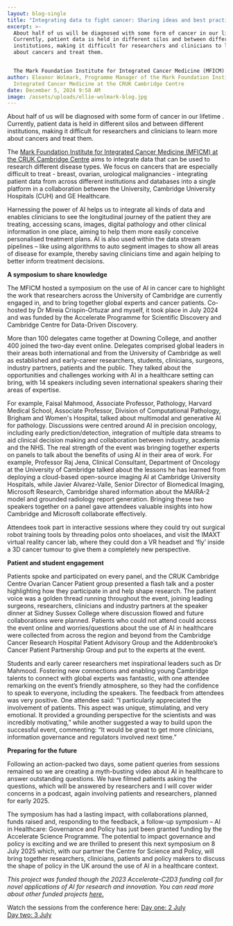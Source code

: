 ```yaml
---
layout: blog-single
title: "Integrating data to fight cancer: Sharing ideas and best practice "
excerpt: >-
  About half of us will be diagnosed with some form of cancer in our lifetime .
  Currently, patient data is held in different silos and between different
  institutions, making it difficult for researchers and clinicians to learn more
  about cancers and treat them.


  The Mark Foundation Institute for Integrated Cancer Medicine (MFICM) at the CRUK Cambridge Centre aims to integrate data that can be used to research different disease types. We focus on cancers that are especially difficult to treat - breast, ovarian, urological malignancies - integrating patient data from across different institutions and databases into a single platform in a collaboration between the University, Cambridge University Hospitals (CUH) and GE Healthcare.
author: Eleanor Wolmark, Programme Manager of the Mark Foundation Institute for
  Integrated Cancer Medicine at the CRUK Cambridge Centre
date: December 5, 2024 9:58 AM
image: /assets/uploads/ellie-wolmark-blog.jpg
---
```

About half of us will be diagnosed with some form of cancer in our lifetime . Currently, patient data is held in different silos and between different institutions, making it difficult for researchers and clinicians to learn more about cancers and treat them.


The [Mark Foundation Institute for Integrated Cancer Medicine (MFICM) at the CRUK Cambridge Centre](https://crukcambridgecentre.org.uk/research/strategic/integrated-cancer-medicine) aims to integrate data that can be used to research different disease types. We focus on cancers that are especially difficult to treat - breast, ovarian, urological malignancies - integrating patient data from across different institutions and databases into a single platform in a collaboration between the University, Cambridge University Hospitals (CUH) and GE Healthcare.


Harnessing the power of AI helps us to integrate all kinds of data and enables clinicians to see the longitudinal journey of the patient they are treating, accessing scans, images, digital pathology and other clinical information in one place, aiming to help them more easily conceive personalised treatment plans. AI is also used within the data stream pipelines – like using algorithms to auto segment images to show all areas of disease for example, thereby saving clinicians time and again helping to better inform treatment decisions.


**A symposium to share knowledge**


The MFICM hosted a symposium on the use of AI in cancer care to highlight the work that researchers across the University of Cambridge are currently engaged in, and to bring together global experts and cancer patients.  Co-hosted by Dr Mireia Crispin-Ortuzar and myself, it took place in July 2024 and was funded by the Accelerate Programme for Scientific Discovery and Cambridge Centre for Data-Driven Discovery.


More than 100 delegates came together at Downing College, and another 400 joined the two-day event online. Delegates comprised global leaders in their areas both international and from the University of Cambridge as well as established and early-career researchers, students, clinicians, surgeons, industry partners, patients and the public. They talked about the opportunities and challenges working with AI in a healthcare setting can bring, with 14 speakers including seven international speakers sharing their areas of expertise. 


For example, Faisal Mahmood, Associate Professor, Pathology, Harvard Medical School, Associate Professor, Division of Computational Pathology, Brigham and Women's Hospital, talked about multimodal and generative AI for pathology. Discussions were centred around AI in precision oncology, including early prediction/detection, integration of multiple data streams to aid clinical decision making and collaboration between industry, academia and the NHS.  The real strength of the event was bringing together experts on panels to talk about the benefits of using AI in their area of work. For example, Professor Raj Jena, Clinical Consultant, Department of Oncology at the University of Cambridge talked about the lessons he has learned from deploying a cloud-based open-source imaging AI at Cambridge University Hospitals, while Javier Alvarez-Valle, Senior Director of Biomedical Imaging, Microsoft Research, Cambridge shared information about the MAIRA-2 model and grounded radiology report generation. Bringing these two speakers together on a panel gave attendees valuable insights into how Cambridge and Microsoft collaborate effectively.


Attendees took part in interactive sessions where they could try out surgical robot training tools by threading polos onto shoelaces, and visit the IMAXT virtual reality cancer lab, where they could don a VR headset and ‘fly’ inside a 3D cancer tumour to give them a completely new perspective.


**Patient and student engagement**


Patients spoke and participated on every panel, and the CRUK Cambridge Centre Ovarian Cancer Patient group presented a flash talk and a poster highlighting how they participate in and help shape research. The patient voice was a golden thread running throughout the event, joining leading surgeons, researchers, clinicians and industry partners at the speaker dinner at Sidney Sussex College where discussion flowed and future collaborations were planned. Patients who could not attend could access the event online and worries/questions about the use of AI in healthcare were collected from across the region and beyond from the Cambridge Cancer Research Hospital Patient Advisory Group and the Addenbrooke’s Cancer Patient Partnership Group and put to the experts at the event.


Students and early career researchers met inspirational leaders such as Dr Mahmood. Fostering new connections and enabling young Cambridge talents to connect with global experts was fantastic, with one attendee remarking on the event’s friendly atmosphere, so they had the confidence to speak to everyone, including the speakers.
The feedback from attendees was very positive. One attendee said: “I particularly appreciated the involvement of patients. This aspect was unique, stimulating, and very emotional. It provided a grounding perspective for the scientists and was incredibly motivating,” while another suggested a way to build upon the successful event, commenting: “It would be great to get more clinicians, information governance and regulators involved next time.”


**Preparing for the future**


Following an action-packed two days, some patient queries from sessions remained so we are creating a myth-busting video about AI in healthcare to answer outstanding questions. We have filmed patients asking the questions, which will be answered by researchers and I will cover wider concerns in a podcast, again involving patients and researchers, planned for early 2025.


The symposium has had a lasting impact, with collaborations planned, funds raised and, responding to the feedback, a follow-up symposium – AI in Healthcare: Governance and Policy has just been granted funding by the Accelerate Science Programme.  The potential to impact governance and policy is exciting and we are thrilled to present this next symposium on 8 July 2025 which, with our partner the Centre for Science and Policy, will bring together researchers, clinicians, patients and policy makers to discuss the shape of policy in the UK around the use of AI in a healthcare context. 


*This project was funded though the 2023 Accelerate-C2D3 funding call for novel applications of AI for research and innovation. You can read more about other funded projects [here.](https://science.ai.cam.ac.uk/news/2023-10-26-pursuing-innovative-applications-of-ai-in-research-and-real-world-contexts-%E2%80%93-announcing-our-2023-projects.html)*


Watch the sessions from the conference here: 
[Day one: 2 July](https://youtube.com/live/haLEW4pew1w?feature=share) \
[Day two: 3 July](https://youtube.com/live/9g-owVPUWuA?feature=share)